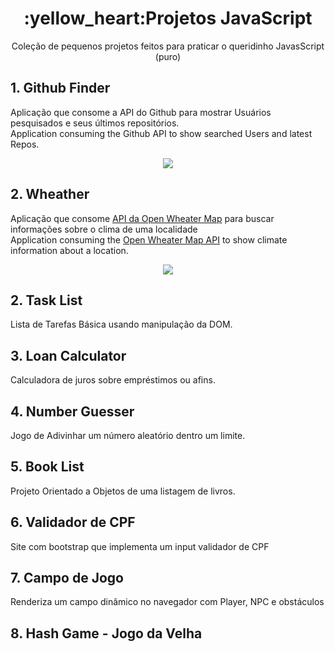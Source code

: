 <h1 align="center"> :yellow_heart:Projetos JavaScript</h1>

<p align="center">Coleção de pequenos projetos feitos para praticar o queridinho JavasScript (puro)</p>

## 1. Github Finder

Aplicação que consome a API do Github para mostrar Usuários pesquisados e seus últimos repositórios.
<br>
Application consuming the Github API to show searched Users and latest Repos.

<div align="center">
  <img src="https://github.com/capelaum/JS-Mini-Projects/blob/master/Github_Finder/github-finder-screenshot.png">
</div>



## 2. Wheather
Aplicação que consome [API da Open Wheater Map](https://openweathermap.org/api) para buscar informações sobre o clima de uma localidade
<br>
Application consuming the [Open Wheater Map API](https://openweathermap.org/api) to show climate information about a location.

<div align="center">
  <img src="https://github.com/capelaum/JS-Mini-Projects/blob/master/Weather-JS/weatherjs/wheather-js-screenshot.png">
</div>

## 2. Task List

Lista de Tarefas Básica usando manipulação da DOM.

## 3. Loan Calculator

Calculadora de juros sobre empréstimos ou afins.

## 4. Number Guesser

Jogo de Adivinhar um número aleatório dentro um limite.

## 5. Book List

Projeto Orientado a Objetos de uma listagem de livros.

## 6. Validador de CPF

Site com bootstrap que implementa um input validador de CPF

## 7. Campo de Jogo

Renderiza um campo dinâmico no navegador com Player, NPC e obstáculos 

## 8. Hash Game - Jogo da Velha


